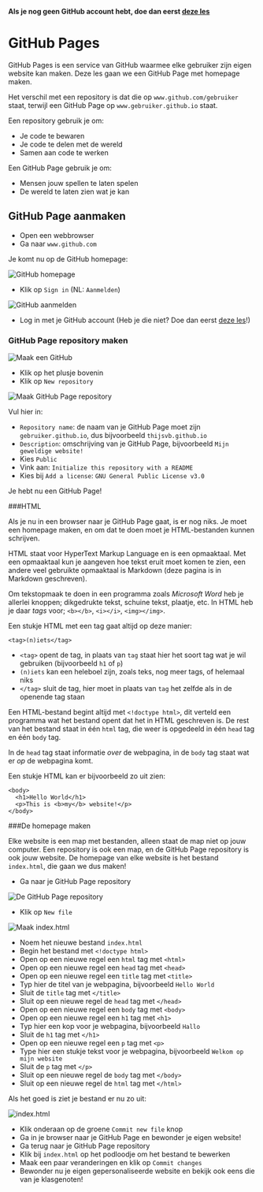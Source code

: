**Als je nog geen GitHub account hebt, doe dan eerst [deze les](../GitHub/README.md)**

# GitHub Pages

GitHub Pages is een service van GitHub waarmee elke gebruiker zijn eigen website kan maken. Deze les gaan we een GitHub Page met homepage maken.

Het verschil met een repository is dat die op `www.github.com/gebruiker` staat, terwijl een GitHub Page op `www.gebruiker.github.io` staat.

Een repository gebruik je om:
* Je code te bewaren
* Je code te delen met de wereld
* Samen aan code te werken

Een GitHub Page gebruik je om:
* Mensen jouw spellen te laten spelen
* De wereld te laten zien wat je kan

## GitHub Page aanmaken

* Open een webbrowser
* Ga naar `www.github.com`

Je komt nu op de GitHub homepage:

![GitHub homepage](GitHubHomepage.png)

* Klik op `Sign in` (NL: `Aanmelden`)

![GitHub aanmelden](GitHubSignIn.png)

* Log in met je GitHub account (Heb je die niet? Doe dan eerst [deze les](GitHub.md)!)

### GitHub Page repository maken

![Maak een GitHub](GitHubCreateNewRepository.png)

* Klik op het plusje bovenin
* Klik op `New repository`
 
![Maak GitHub Page repository](GitHubCreatePage.png)

Vul hier in:

 * `Repository name`: de naam van je GitHub Page moet zijn `gebruiker.github.io`, dus bijvoorbeeld `thijsvb.github.io`
 * `Description`: omschrijving van je GitHub Page, bijvoorbeeld `Mijn geweldige website!`
 * Kies `Public`
 * Vink aan: `Initialize this repository with a README`
 * Kies bij `Add a license`: `GNU General Public License v3.0`

Je hebt nu een GitHub Page!

###HTML

Als je nu in een browser naar je GitHub Page gaat, is er nog niks. Je moet een homepage maken, en om dat te doen moet je HTML-bestanden kunnen schrijven.

HTML staat voor HyperText Markup Language en is een opmaaktaal. Met een opmaaktaal kun je aangeven hoe tekst eruit moet komen te zien, een andere veel gebruikte opmaaktaal is Markdown (deze pagina is in Markdown geschreven).

Om tekstopmaak te doen in een programma zoals *Microsoft Word* heb je allerlei knoppen; dikgedrukte tekst, schuine tekst, plaatje, etc.
In HTML heb je daar *tags* voor; `<b></b>`, `<i></i>`, `<img></img>`.

Een stukje HTML met een tag gaat altijd op deze manier:

`<tag>(n)iets</tag>`

* `<tag>` opent de tag, in plaats van `tag` staat hier het soort tag wat je wil gebruiken (bijvoorbeeld `h1` of `p`)
* `(n)iets` kan een heleboel zijn, zoals teks, nog meer tags, of helemaal niks
* `</tag>` sluit de tag, hier moet in plaats van `tag` het zelfde als in de openende tag staan

Een HTML-bestand begint altijd met `<!doctype html>`, dit verteld een programma wat het bestand opent dat het in HTML geschreven is.
De rest van het bestand staat in één `html` tag, die weer is opgedeeld in één `head` tag en één `body` tag.

In de `head` tag staat informatie *over* de webpagina, in de `body` tag staat wat er *op* de webpagina komt.

Een stukje HTML kan er bijvoorbeeld zo uit zien:
```
<body>
  <h1>Hello World</h1>
  <p>This is <b>my</b> website!</p>
</body>
```

###De homepage maken

Elke website is een map met bestanden, alleen staat de map niet op jouw computer. Een repository is ook een map, en de GitHub Page repository is ook jouw website. De homepage van elke website is het bestand `index.html`, die gaan we dus maken!

* Ga naar je GitHub Page repository

![De GitHub Page repository](GitHubCreateNewFile.png)

* Klik op `New file`

![Maak index.html](GitHubCreateIndex.png)

* Noem het nieuwe bestand `index.html`
* Begin het bestand met `<!doctype html>`
* Open op een nieuwe regel een `html` tag met `<html>`
* Open op een nieuwe regel een `head` tag met `<head>`
* Open op een nieuwe regel een `title` tag met `<title>`
* Typ hier de titel van je webpagina, bijvoorbeeld `Hello World`
* Sluit de `title` tag met `</title>`
* Sluit op een nieuwe regel de `head` tag met `</head>`
* Open op een nieuwe regel een `body` tag met `<body>`
* Open op een nieuwe regel een `h1` tag met `<h1>`
* Typ hier een kop voor je webpagina, bijvoorbeeld `Hallo`
* Sluit de `h1` tag met `</h1>`
* Open op een nieuwe regel een `p` tag met `<p>`
* Type hier een stukje tekst voor je webpagina, bijvoorbeeld `Welkom op mijn website`
* Sluit de `p` tag met `</p>`
* Sluit op een nieuwe regel de `body` tag met `</body>`
* Sluit op een nieuwe regel de `html` tag met `</html>`

Als het goed is ziet je bestand er nu zo uit:

![index.html](GitHubCreateIndex1.png)

* Klik onderaan op de groene `Commit new file` knop
* Ga in je browser naar je GitHub Page en bewonder je eigen website!
* Ga terug naar je GitHub Page repository
* Klik bij `index.html` op het podloodje om het bestand te bewerken
* Maak een paar veranderingen en klik op `Commit changes`
* Bewonder nu je eigen gepersonaliseerde website en bekijk ook eens die van je klasgenoten!
